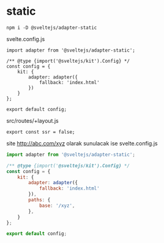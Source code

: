# static

```
npm i -D @sveltejs/adapter-static
```

svelte.config.js
```
import adapter from '@sveltejs/adapter-static';

/** @type {import('@sveltejs/kit').Config} */
const config = {
	kit: {
		adapter: adapter({
			fallback: 'index.html'
		})
	}
};

export default config;
```


src/routes/+layout.js
```
export const ssr = false;
```


site http://abc.com/xyz olarak sunulacak ise
svelte.config.js
```js
import adapter from '@sveltejs/adapter-static';

/** @type {import('@sveltejs/kit').Config} */
const config = {
	kit: {
		adapter: adapter({
			fallback: 'index.html'
		}),
		paths: {
			base: '/xyz',
		},
	}
};

export default config;
```